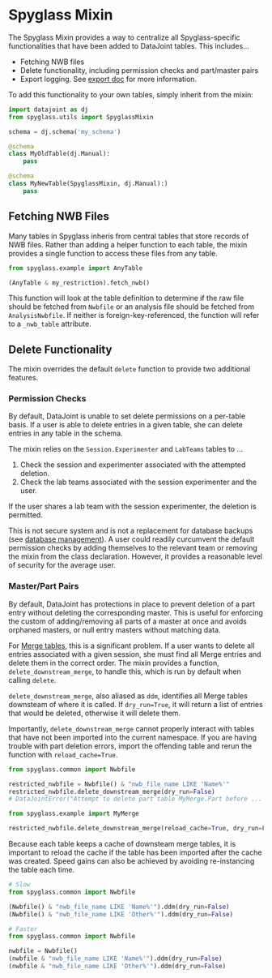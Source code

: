 # Spyglass Mixin

The Spyglass Mixin provides a way to centralize all Spyglass-specific
functionalities that have been added to DataJoint tables. This includes...

- Fetching NWB files
- Delete functionality, including permission checks and part/master pairs
- Export logging. See [export doc](export.md) for more information.

To add this functionality to your own tables, simply inherit from the mixin:

```python
import datajoint as dj
from spyglass.utils import SpyglassMixin

schema = dj.schema('my_schema')

@schema
class MyOldTable(dj.Manual):
    pass

@schema
class MyNewTable(SpyglassMixin, dj.Manual):)
    pass
```

## Fetching NWB Files

Many tables in Spyglass inheris from central tables that store records of NWB
files. Rather than adding a helper function to each table, the mixin provides a
single function to access these files from any table.

```python
from spyglass.example import AnyTable

(AnyTable & my_restriction).fetch_nwb()
```

This function will look at the table definition to determine if the raw file
should be fetched from `Nwbfile` or an analysis file should be fetched from
`AnalysisNwbfile`. If neither is foreign-key-referenced, the function will refer
to a `_nwb_table` attribute.

## Delete Functionality

The mixin overrides the default `delete` function to provide two additional
features.

### Permission Checks

By default, DataJoint is unable to set delete permissions on a per-table basis.
If a user is able to delete entries in a given table, she can delete entries in
any table in the schema.

The mixin relies on the `Session.Experimenter` and `LabTeams` tables to ...

1. Check the session and experimenter associated with the attempted deletion.
2. Check the lab teams associated with the session experimenter and the user.

If the user shares a lab team with the session experimenter, the deletion is
permitted.

This is not secure system and is not a replacement for database backups (see
[database management](./database_management.md)). A user could readily
curcumvent the default permission checks by adding themselves to the relevant
team or removing the mixin from the class declaration. However, it provides a
reasonable level of security for the average user.

### Master/Part Pairs

By default, DataJoint has protections in place to prevent deletion of a part
entry without deleting the corresponding master. This is useful for enforcing
the custom of adding/removing all parts of a master at once and avoids orphaned
masters, or null entry masters without matching data.

For [Merge tables](./merge_tables.md), this is a significant problem. If a user
wants to delete all entries associated with a given session, she must find all
Merge entries and delete them in the correct order. The mixin provides a
function, `delete_downstream_merge`, to handle this, which is run by default
when calling `delete`.

`delete_downstream_merge`, also aliased as `ddm`, identifies all Merge tables
downsteam of where it is called. If `dry_run=True`, it will return a list of
entries that would be deleted, otherwise it will delete them.

Importantly, `delete_downstream_merge` cannot properly interact with tables that
have not been imported into the current namespace. If you are having trouble
with part deletion errors, import the offending table and rerun the function
with `reload_cache=True`.

```python
from spyglass.common import Nwbfile

restricted_nwbfile = Nwbfile() & "nwb_file_name LIKE 'Name%'"
restricted_nwbfile.delete_downstream_merge(dry_run=False)
# DataJointError("Attempt to delete part table MyMerge.Part before ...

from spyglass.example import MyMerge

restricted_nwbfile.delete_downstream_merge(reload_cache=True, dry_run=False)
```

Because each table keeps a cache of downsteam merge tables, it is important to
reload the cache if the table has been imported after the cache was created.
Speed gains can also be achieved by avoiding re-instancing the table each time.

```python
# Slow
from spyglass.common import Nwbfile

(Nwbfile() & "nwb_file_name LIKE 'Name%'").ddm(dry_run=False)
(Nwbfile() & "nwb_file_name LIKE 'Other%'").ddm(dry_run=False)

# Faster
from spyglass.common import Nwbfile

nwbfile = Nwbfile()
(nwbfile & "nwb_file_name LIKE 'Name%'").ddm(dry_run=False)
(nwbfile & "nwb_file_name LIKE 'Other%'").ddm(dry_run=False)
```
